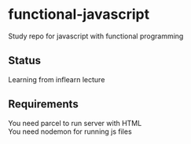# functional-javascript
Study repo for javascript with functional programming

## Status
Learning from inflearn lecture

## Requirements
You need parcel to run server with HTML  
You need nodemon for running js files
